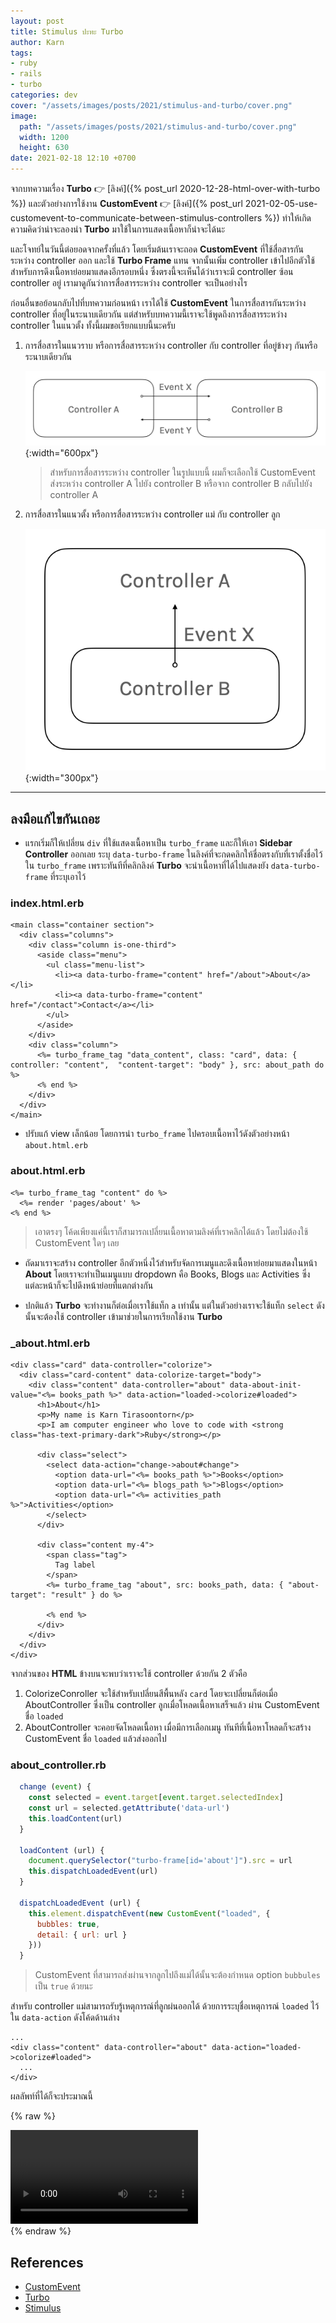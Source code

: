 ```yaml
---
layout: post
title: Stimulus ปะทะ Turbo
author: Karn
tags:
- ruby
- rails
- turbo
categories: dev
cover: "/assets/images/posts/2021/stimulus-and-turbo/cover.png"
image:
  path: "/assets/images/posts/2021/stimulus-and-turbo/cover.png"
  width: 1200
  height: 630
date: 2021-02-18 12:10 +0700
---
```

จากบทความเรื่อง **Turbo** 👉 [ลิงค์]({% post_url 2020-12-28-html-over-with-turbo %}) และตัวอย่างการใช้งาน **CustomEvent** 👉 [ลิงค์]({% post_url 2021-02-05-use-customevent-to-communicate-between-stimulus-controllers %}) ทำให้เกิดความคิดว่าน่าจะลองนำ **Turbo** มาใช้ในการแสดงเนื้อหาก็น่าจะได้นะ<!--more-->

และโจทย์ในวันนี้ต่อยอดจากครั้งที่แล้ว โดยเริ่มต้นเราจะถอด **CustomEvent** ที่ใช้สื่อสารกันระหว่าง controller ออก และใช้ **Turbo Frame** แทน จากนั้นเพิ่ม controller เข้าไปอีกตัวใช้สำหรับการดึงเนื้อหาย่อยมาแสดงอีกรอบหนึ่ง ซึ่งตรงนี้จะเห็นได้ว่าเราจะมี controller ซ้อน controller อยู่ เรามาดูกันว่าการสื่อสารระหว่าง controller จะเป็นอย่างไร

ก่อนอื่นขอย้อนกลับไปที่บทความก่อนหน้า เราได้ใช้ **CustomEvent** ในการสื่อสารกันระหว่าง controller ที่อยู่ในระนาบเดียวกัน แต่สำหรับบทความนี้เราจะใช้พูดถึงการสื่อสารระหว่าง controller ในแนวตั้ง ทั้งนี้ผมขอเรียกแบบนี้นะครับ

1. การสื่อสารในแนวราบ หรือการสื่อสารระหว่าง controller กับ controller ที่อยู่ข้างๆ กันหรือระนาบเดียวกัน

    ![Side by Side](/assets/images/posts/2021/stimulus-and-turbo/side_by_side.png){:width="600px"}

    > สำหรับการสื่อสารระหว่าง controller ในรูปแบบนี้ ผมก็จะเลือกใช้ CustomEvent ส่งระหว่าง controller A ไปยัง controller B หรือจาก controller B กลับไปยัง controller A

2. การสื่อสารในแนวตั้ง หรือการสื่อสารระหว่าง controller แม่ กับ controller ลูก

    ![Inheritance](/assets/images/posts/2021/stimulus-and-turbo/inheritance.png){:width="300px"}

-----

## ลงมือแก้ไขกันเถอะ

- แรกเริ่มก็ให้เปลี่ยน `div` ที่ใช้แสดงเนื้อหาเป็น `turbo_frame` และก็ให้เอา **Sidebar Controller** ออกเลย ระบุ `data-turbo-frame` ในลิงค์ที่จะกดคลิกให้ชื่อตรงกับที่เราตั้งชื่อไว้ใน `turbo_frame` เพราะทันทีที่คลิกลิงค์ **Turbo** จะนำเนื้อหาที่ได้ไปแสดงยัง `data-turbo-frame` ที่ระบุเอาไว้

### index.html.erb

```erb
<main class="container section">
  <div class="columns">
    <div class="column is-one-third">
      <aside class="menu">
        <ul class="menu-list">
          <li><a data-turbo-frame="content" href="/about">About</a></li>
          <li><a data-turbo-frame="content" href="/contact">Contact</a></li>
        </ul>
      </aside>
    </div>
    <div class="column">
      <%= turbo_frame_tag "data_content", class: "card", data: { controller: "content",  "content-target": "body" }, src: about_path do %>
      <% end %>
    </div>
  </div>
</main>
```

- ปรับแก้ view เล็กน้อย โดยการนำ `turbo_frame` ไปครอบเนื้อหาไว้ดังตัวอย่างหน้า `about.html.erb` 

### about.html.erb

```erb
<%= turbo_frame_tag "content" do %>
  <%= render 'pages/about' %>
<% end %>
```

> เอาตรงๆ โค้ดเพียงแค่นี้เราก็สามารถเปลี่ยนเนื้อหาตามลิงค์ที่เราคลิกได้แล้ว โดยไม่ต้องใช้ CustomEvent ใดๆ เลย

- ถัดมาเราจะสร้าง controller อีกตัวหนึ่งไว้สำหรับจัดการเมนูและดึงเนื้อหาย่อยมาแสดงในหน้า **About** โดยเราจะทำเป็นเมนูแบบ dropdown คือ Books, Blogs และ Activities ซึ่งแต่ละหน้าก็จะไปดึงหน้าย่อยที่แตกต่างกัน

- ปกติแล้ว **Turbo** จะทำงานก็ต่อเมื่อเราใช้แท็ก `a` เท่านั้น แต่ในตัวอย่างเราจะใช้แท็ก `select` ดังนั้นจะต้องใช้ controller เข้ามาช่วยในการเรียกใช้งาน **Turbo**

### _about.html.erb

```erb
<div class="card" data-controller="colorize">
  <div class="card-content" data-colorize-target="body">
    <div class="content" data-controller="about" data-about-init-value="<%= books_path %>" data-action="loaded->colorize#loaded">
      <h1>About</h1>
      <p>My name is Karn Tirasoontorn</p>
      <p>I am computer engineer who love to code with <strong class="has-text-primary-dark">Ruby</strong></p>

      <div class="select">
        <select data-action="change->about#change">
          <option data-url="<%= books_path %>">Books</option>
          <option data-url="<%= blogs_path %>">Blogs</option>
          <option data-url="<%= activities_path %>">Activities</option>
        </select>
      </div>

      <div class="content my-4">
        <span class="tag">
          Tag label
        </span>
        <%= turbo_frame_tag "about", src: books_path, data: { "about-target": "result" } do %>

        <% end %>
      </div>
    </div>
  </div>
</div>
```

จากส่วนของ **HTML** ข้างบนจะพบว่าเราจะใช้ controller ด้วยกัน 2 ตัวคือ
1. ColorizeConroller จะใช้สำหรับเปลี่ยนสีพื้นหลัง `card` โดยจะเปลี่ยนก็ต่อเมื่อ AboutController ซึ่งเป็น controller ลูกเมื่อโหลดเนื้อหาเสร็จแล้ว ผ่าน CustomEvent ชื่อ `loaded`
2. AboutController จะคอยจัดโหลดเนื้อหา เมื่อมีการเลือกเมนู ทันทีที่เนื้อหาโหลดก็จะสร้าง CustomEvent ชื่อ `loaded` แล้วส่งออกไป

### about_controller.rb

```javascript
  change (event) {
    const selected = event.target[event.target.selectedIndex]
    const url = selected.getAttribute('data-url')
    this.loadContent(url)
  }

  loadContent (url) {
    document.querySelector("turbo-frame[id='about']").src = url
    this.dispatchLoadedEvent(url) 
  }

  dispatchLoadedEvent (url) {
    this.element.dispatchEvent(new CustomEvent("loaded", {
      bubbles: true,
      detail: { url: url }
    }))
  }
```
> CustomEvent ที่สามารถส่งผ่านจากลูกไปถึงแม่ได้นั้นจะต้องกำหนด option `bubbules` เป็น `true` ด้วยนะ

สำหรับ controller แม่สามารถรับรู้เหตุการณ์ที่ลูกผ่นออกได้ ด้วยการระบุชื่อเหตุการณ์ `loaded` ไว้ใน `data-action` ดังโค้ดด้านล่าง

```erb
...
<div class="content" data-controller="about" data-action="loaded->colorize#loaded">
  ...
</div>
```

ผลลัพท์ที่ได้ก็จะประมาณนี้

{% raw %}
<div class="video">
  <video controls playsinline>
    <source src="/assets/videos/stimulus_turbo.mov" type="video/mp4">
  </video>
</div>
{% endraw %}

## References
- [CustomEvent](https://developer.mozilla.org/en-US/docs/Web/API/CustomEvent)
- [Turbo](https://turbo.hotwire.dev/)
- [Stimulus](https://stimulus.hotwire.dev/)
